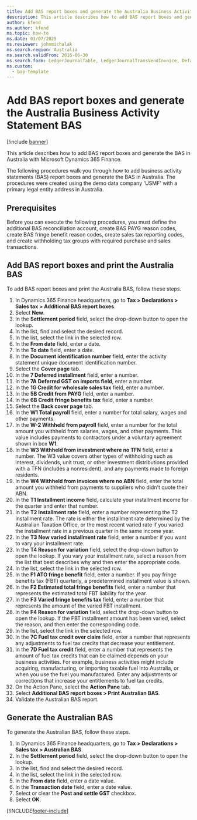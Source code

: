 ```yaml
---
title: Add BAS report boxes and generate the Australia Business Activity Statement BAS
description: This article describes how to add BAS report boxes and generate the BAS in Australia with Microsoft Dynamics 365 Finance.
author: kfend
ms.author: kfend
ms.topic: how-to
ms.date: 03/07/2025
ms.reviewer: johnmichalak
ms.search.region: Australia
ms.search.validFrom: 2016-06-30
ms.search.form: LedgerJournalTable, LedgerJournalTransVendInvoice, DefaultDashboard, LedgerJournalTransVendPaym, VendOpenTrans, TaxGroupLookup, TaxItemGroupLookup, CustFreeInvoice, CustTableLookup, CustPostInvoiceJob, TaxReportExtraFields, SrsReportViewerForm
ms.custom: 
  - bap-template
---
```

# Add BAS report boxes and generate the Australia Business Activity Statement BAS

[!include [banner](../../includes/banner.md)]

This article describes how to add BAS report boxes and generate the BAS in Australia with Microsoft Dynamics 365 Finance.

The following procedures walk you through how to add business activity statements (BAS) report boxes and generate the BAS in Australia. The procedures were created using the demo data company 'USMF' with a primary legal entity address in Australia.

## Prerequisites

Before you can execute the following procedures, you must define the additional BAS reconciliation account, create BAS PAYG reason codes, create BAS fringe benefit reason codes, create sales tax reporting codes, and create withholding tax groups with required purchase and sales transactions.

## Add BAS report boxes and print the Australia BAS

To add BAS report boxes and print the Australia BAS, follow these steps.

1. In Dynamics 365 Finance headquarters, go to **Tax \> Declarations \> Sales tax \> Additional BAS report boxes**.
1. Select **New**.
1. In the **Settlement period** field, select the drop-down button to open the lookup.
1. In the list, find and select the desired record.
1. In the list, select the link in the selected row.
1. In the **From date** field, enter a date.
1. In the **To date** field, enter a date.
1. In the **Document identification number** field, enter the activity statement unique document identification number.
1. Select the **Cover page** tab.
1. In the **7 Deferred installment** field, enter a number.
1. In the **7A Deferred GST on imports field**, enter a number.
1. In the **1G Credit for wholesale sales tax** field, enter a number.
1. In the **5B Credit from PAYG** field, enter a number.
1. In the **6B Credit fringe benefits tax** field, enter a number.
1. Select the **Back cover page** tab.
1. In the **W1 Total payroll** field, enter a number for total salary, wages and other payments.  
1. In the **W-2 Withheld from payroll** field, enter a number for the total amount you withheld from salaries, wages, and other payments. This value includes payments to contractors under a voluntary agreement shown in box **W1**.  
1. In the **W3 Withheld from investment where no TFN** field, enter a number. The W3 value covers other types of withholding such as interest, dividends, unit trust, or other investment distributions provided with a TFN (includes a nonresident), and any payments made to foreign residents. 
1. In the **W4 Withheld from invoices where no ABN** field, enter the total amount you withheld from payments to suppliers who didn't quote their ABN.  
1. In the **T1 Installment income** field, calculate your installment income for the quarter and enter that number.  
1. In the **T2 Installment rate** field, enter a number representing the T2 Installment rate. The rate is either the installment rate determined by the Australian Taxation Office, or the most recent varied rate if you varied the installment rate in a previous quarter in the same income year.    
1. In the **T3 New varied installment rate** field, enter a number if you want to vary your installment rate.    
1. In the **T4 Reason for variation** field, select the drop-down button to open the lookup. If you vary your installment rate, select a reason from the list that best describes why and then enter the appropriate code.  
1. In the list, select the link in the selected row.
1. In the **F1 ATO fringe benefit** field, enter a number. If you pay fringe benefits tax (FBT) quarterly, a predetermined installment value is shown.  
1. In the **F2 Estimated total fringe benefits** field, enter a number that represents the estimated total FBT liability for the year.  
1. In the **F3 Varied fringe benefits tax** field, enter a number that represents the amount of the varied FBT installment.  
1. In the **F4 Reason for variation** field, select the drop-down button to open the lookup. If the FBT installment amount has been varied, select the reason, and then enter the corresponding code.  
1. In the list, select the link in the selected row.
1. In the **7C Fuel tax credit over claim** field, enter a number that represents any adjustments to fuel tax credits that decrease your entitlement.  
1. In the **7D Fuel tax credit** field, enter a number that represents the amount of fuel tax credits that can be claimed depends on your business activities. For example, business activities might include acquiring, manufacturing, or importing taxable fuel into Australia, or when you use the fuel you manufactured. Enter any adjustments or corrections that increase your entitlements to fuel tax credits.  
1. On the Action Pane, select the **Action Pane** tab.
1. Select **Additional BAS report boxes \> Print Australian BAS**.
1. Validate the Australian BAS report.  

## Generate the Australian BAS

To generate the Australian BAS, follow these steps.

1. In Dynamics 365 Finance headquarters, go to **Tax \> Declarations \> Sales tax \> Australian BAS**.
1. In the **Settlement period** field, select the drop-down button to open the lookup.
1. In the list, find and select the desired record.
1. In the list, select the link in the selected row.
1. In the **From date** field, enter a date value.
1. In the **Transaction date** field, enter a date value.
7. Select or clear the **Post and settle GST** checkbox.
8. Select **OK**.



[!INCLUDE[footer-include](../../../includes/footer-banner.md)]

